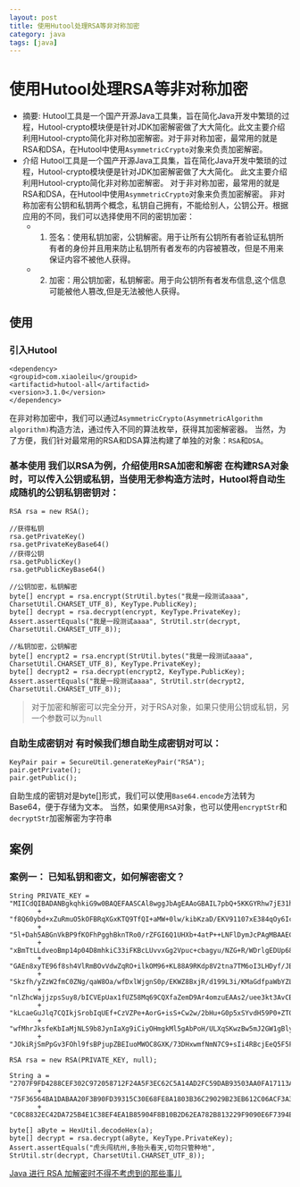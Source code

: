 ```yaml
---
layout: post
title: 使用Hutool处理RSA等非对称加密
category: java
tags: [java]
---
```

# 使用Hutool处理RSA等非对称加密
* 摘要: Hutool工具是一个国产开源Java工具集，旨在简化Java开发中繁琐的过程，Hutool-crypto模块便是针对JDK加密解密做了大大简化。此文主要介绍利用Hutool-crypto简化非对称加密解密。对于非对称加密，最常用的就是RSA和DSA，在Hutool中使用`AsymmetricCrypto`对象来负责加密解密。
* 介绍 Hutool工具是一个国产开源Java工具集，旨在简化Java开发中繁琐的过程，Hutool-crypto模块便是针对JDK加密解密做了大大简化。 此文主要介绍利用Hutool-crypto简化非对称加密解密。 对于非对称加密，最常用的就是RSA和DSA，在Hutool中使用`AsymmetricCrypto`对象来负责加密解密。 非对称加密有公钥和私钥两个概念，私钥自己拥有，不能给别人，公钥公开。根据应用的不同，我们可以选择使用不同的密钥加密： 
    * 1. 签名：使用私钥加密，公钥解密。用于让所有公钥所有者验证私钥所有者的身份并且用来防止私钥所有者发布的内容被篡改，但是不用来保证内容不被他人获得。 
    * 2. 加密：用公钥加密，私钥解密。用于向公钥所有者发布信息,这个信息可能被他人篡改,但是无法被他人获得。 
## 使用 
### 引入Hutool 
``` 
<dependency>
<groupid>com.xiaoleilu</groupid>
<artifactid>hutool-all</artifactid> 
<version>3.1.0</version>
</dependency>
```
在非对称加密中，我们可以通过`AsymmetricCrypto(AsymmetricAlgorithm algorithm)`构造方法，通过传入不同的算法枚举，获得其加密解密器。 当然，为了方便，我们针对最常用的RSA和DSA算法构建了单独的对象：`RSA`和`DSA`。
### 基本使用 我们以RSA为例，介绍使用RSA加密和解密 在构建RSA对象时，可以传入公钥或私钥，当使用无参构造方法时，Hutool将自动生成随机的公钥私钥密钥对： 
``` 
RSA rsa = new RSA();

//获得私钥
rsa.getPrivateKey()
rsa.getPrivateKeyBase64()
//获得公钥
rsa.getPublicKey()
rsa.getPublicKeyBase64()

//公钥加密，私钥解密
byte[] encrypt = rsa.encrypt(StrUtil.bytes("我是一段测试aaaa", CharsetUtil.CHARSET_UTF_8), KeyType.PublicKey);
byte[] decrypt = rsa.decrypt(encrypt, KeyType.PrivateKey);
Assert.assertEquals("我是一段测试aaaa", StrUtil.str(decrypt, CharsetUtil.CHARSET_UTF_8));

//私钥加密，公钥解密
byte[] encrypt2 = rsa.encrypt(StrUtil.bytes("我是一段测试aaaa", CharsetUtil.CHARSET_UTF_8), KeyType.PrivateKey);
byte[] decrypt2 = rsa.decrypt(encrypt2, KeyType.PublicKey);
Assert.assertEquals("我是一段测试aaaa", StrUtil.str(decrypt2, CharsetUtil.CHARSET_UTF_8));
``` 
> 对于加密和解密可以完全分开，对于RSA对象，如果只使用公钥或私钥，另一个参数可以为`null` 
### 自助生成密钥对 有时候我们想自助生成密钥对可以：
 ``` 
KeyPair pair = SecureUtil.generateKeyPair("RSA");
pair.getPrivate();
pair.getPublic();
``` 
自助生成的密钥对是byte[]形式，我们可以使用`Base64.encode`方法转为Base64，便于存储为文本。 当然，如果使用`RSA`对象，也可以使用`encryptStr`和`decryptStr`加密解密为字符串 
## 案例 
### 案例一： 已知私钥和密文，如何解密密文？
 ``` 
String PRIVATE_KEY = "MIICdQIBADANBgkqhkiG9w0BAQEFAASCAl8wggJbAgEAAoGBAIL7pbQ+5KKGYRhw7jE31hmA"
		+ "f8Q60ybd+xZuRmuO5kOFBRqXGxKTQ9TfQI+aMW+0lw/kibKzaD/EKV91107xE384qOy6IcuBfaR5lv39OcoqNZ"
		+ "5l+Dah5ABGnVkBP9fKOFhPgghBknTRo0/rZFGI6Q1UHXb+4atP++LNFlDymJcPAgMBAAECgYBammGb1alndta"
		+ "xBmTtLLdveoBmp14p04D8mhkiC33iFKBcLUvvxGg2Vpuc+cbagyu/NZG+R/WDrlgEDUp6861M5BeFN0L9O4hz"
		+ "GAEn8xyTE96f8sh4VlRmBOvVdwZqRO+ilkOM96+KL88A9RKdp8V2tna7TM6oI3LHDyf/JBoXaQJBAMcVN7fKlYP"
		+ "Skzfh/yZzW2fmC0ZNg/qaW8Oa/wfDxlWjgnS0p/EKWZ8BxjR/d199L3i/KMaGdfpaWbYZLvYENqUCQQCobjsuCW"
		+ "nlZhcWajjzpsSuy8/bICVEpUax1fUZ58Mq69CQXfaZemD9Ar4omzuEAAs2/uee3kt3AvCBaeq05NyjAkBme8SwB0iK"
		+ "kLcaeGuJlq7CQIkjSrobIqUEf+CzVZPe+AorG+isS+Cw2w/2bHu+G0p5xSYvdH59P0+ZT0N+f9LFAkA6v3Ae56OrI"
		+ "wfMhrJksfeKbIaMjNLS9b8JynIaXg9iCiyOHmgkMl5gAbPoH/ULXqSKwzBw5mJ2GW1gBlyaSfV3AkA/RJC+adIjsRGg"
		+ "JOkiRjSmPpGv3FOhl9fsBPjupZBEIuoMWOC8GXK/73DHxwmfNmN7C9+sIi4RBcjEeQ5F5FHZ";

RSA rsa = new RSA(PRIVATE_KEY, null);

String a = "2707F9FD4288CEF302C972058712F24A5F3EC62C5A14AD2FC59DAB93503AA0FA17113A020EE4EA35EB53F"
		+ "75F36564BA1DABAA20F3B90FD39315C30E68FE8A1803B36C29029B23EB612C06ACF3A34BE815074F5EB5AA3A"
		+ "C0C8832EC42DA725B4E1C38EF4EA1B85904F8B10B2D62EA782B813229F9090E6F7394E42E6F44494BB8";

byte[] aByte = HexUtil.decodeHex(a);
byte[] decrypt = rsa.decrypt(aByte, KeyType.PrivateKey);
Assert.assertEquals("虎头闯杭州,多抬头看天,切勿只管种地", StrUtil.str(decrypt, CharsetUtil.CHARSET_UTF_8));
 ```
[Java 进行 RSA 加解密时不得不考虑到的那些事儿](http://blog.csdn.net/defonds/article/details/16832081)
